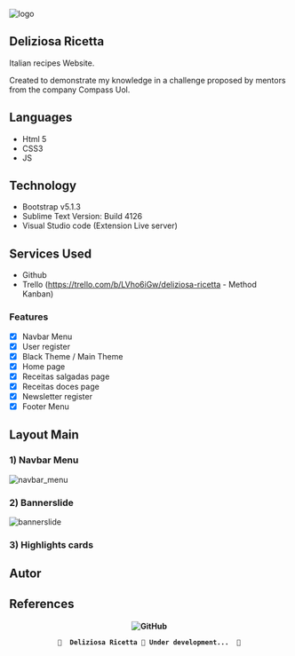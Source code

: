![logo](https://user-images.githubusercontent.com/98092597/152608740-8c2aba32-4e03-4d2c-8809-cecf3dfbc3d8.png)

## Deliziosa Ricetta
Italian recipes Website.

Created to demonstrate my knowledge in a challenge proposed by mentors from the company Compass Uol.

## Languages
* Html 5
* CSS3
* JS

## Technology
* Bootstrap v5.1.3
* Sublime Text Version: Build 4126
* Visual Studio code (Extension Live server)

## Services Used
* Github
* Trello (https://trello.com/b/LVho6iGw/deliziosa-ricetta - Method Kanban)


### Features

- [x] Navbar Menu
- [x] User register
- [x] Black Theme / Main Theme
- [x] Home page
- [x] Receitas salgadas page
- [x] Receitas doces page
- [x] Newsletter register
- [X] Footer Menu 

## Layout Main
<h3>1) Navbar Menu</h3>

![navbar_menu](https://user-images.githubusercontent.com/98092597/152621425-50da5520-7d7d-4ce8-8618-71c447eddcdf.png)
	
<h3>2) Bannerslide </h3>

![bannerslide](https://user-images.githubusercontent.com/98092597/152621666-8db1c53d-305f-4c70-94f9-35841404eb97.png)

<h3>3) Highlights cards </h3>



## Autor

## References



<h4 align="center"> 
	<img alt="GitHub" src="https://img.shields.io/github/license/wendelschimitz10/Deliziosa-Ricetta?style=plastic">
	
	🚧  Deliziosa Ricetta 🚀 Under development...  🚧
</h4>
